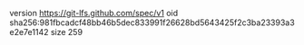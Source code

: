 version https://git-lfs.github.com/spec/v1
oid sha256:981fbcadcf48bb46b5dec833991f26628bd5643425f2c3ba23393a3e2e7e1142
size 259

